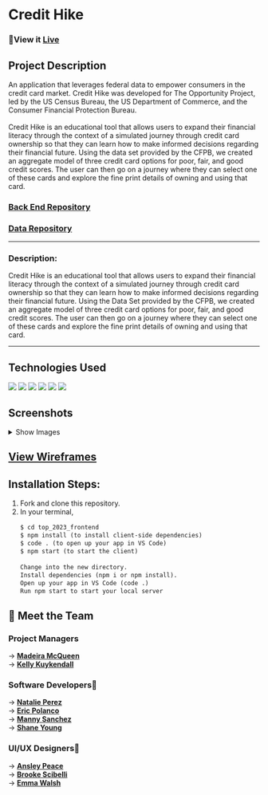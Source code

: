 # Credit Hike

<h3>💫View it <a href="credithike.netlify.app">Live</a></h3>

<h2> Project Description</h2>
An application that leverages federal data to empower consumers in the credit card market. Credit Hike was developed for The Opportunity Project, led by the US Census Bureau, the US Department of Commerce, and the Consumer Financial Protection Bureau. 
<br />  
<br />  
Credit Hike is an educational tool that allows users to expand their financial literacy through the context of a simulated journey through credit card ownership so that they can learn how to make informed decisions regarding their financial future. Using the data set provided by the CFPB, we created an aggregate model of three credit card options for poor, fair, and good credit scores. The user can then go on a journey where they can select one of these cards and explore the fine print details of owning and using that card.



### [Back End Repository](https://github.com/epolancot/top_2023_backend/)

### [Data Repository](https://github.com/chrisJoyceDS/top_sprint_data)

---

### Description:
Credit Hike is an educational tool that allows users to expand their financial literacy through the context of a simulated journey through credit card ownership so that they can learn how to make informed decisions regarding their financial future. Using the Data Set provided by the CFPB, we created an aggregate model of three credit card options for poor, fair, and good credit scores. The user can then go on a journey where they can select one of these cards and explore the fine print details of owning and using that card.

---
<h2>Technologies Used </h2>
<p>
            <img src="https://img.shields.io/badge/react-%2320232a.svg?style=for-the-badge&logo=react&logoColor=%2361DAFB"/>    
            <img src="https://img.shields.io/badge/javascript-%23323330.svg?style=for-the-badge&logo=javascript&logoColor=%23F7DF1E"/>
            <img src="https://img.shields.io/badge/node.js-6DA55F?style=for-the-badge&logo=node.js&logoColor=white"/>
            <img src="https://img.shields.io/badge/Material--UI-0081CB?style=for-the-badge&logo=material-ui&logoColor=white"/> 
            <img src='https://img.shields.io/badge/MongoDB-4EA94B?style=for-the-badge&logo=mongodb&logoColor=white'/>
            <img src='https://img.shields.io/badge/Express.js-404D59?style=for-the-badge'/>      

</p><h2>Screenshots</h2>
<details>
    <summary>Show Images</summary>
<h3>Getting Started<br/>
<img width="300" alt="Landing Page Screen Shot" src="./public/CreditHike Landing Page.png">
<img width="300" alt="Onboarding Page Screen Shot" src="./public/CreditHike Onboarding.png"><br/>

<h3>Choosing Your Credit Score<br/>
<img width="300" alt="Credit Score Selection Screen Shot" src="./public/CreditHike Credit Score.png">
<img width="300" alt="What's a Credit Score? Screen Shot" src="./public/CreditHike Credit Score Info.png"><br/>
            
<h3>Choosing Your Credit Card <br/>
<img width="300" alt="Credit Card Selection Screen Shot" src="./public/CreditHike Choose Card.png">
<img width="300" alt="Card Info Screen Shot" src="./public/CreditHike Card Info.png"><br/>

<h3>Making Financial Choices <br/>
<img width="300" alt="Statement Page Screen Shot" src="./public/CreditHike Statement.png">
<img width="300" alt="Payment Selection Screen Shot" src="./public/CreditHike Payment.png"><br/>

<h3>Results <br/>
<img width="300" alt="Results Page 1 Screen Shot" src="./public/CreditHike Trailblazer 1.png">
<img width="300" alt="Results Page 2 Screen Shot" src="./public/CreditHike Trailbazer 2.png"><br/>
  </details>


<h2> <a href="https://www.figma.com/file/JOv97iy3EM7TIHRLmhUYvs/TOP?type=design&node-id=931%3A984&mode=design&t=Wgmy5XDSZ7LC4Fd9-1">View Wireframes</a></h3>

## Installation Steps: 
<ol>
<li>Fork and clone this repository.

</li>
<li>In your terminal, 
</li>

```
$ cd top_2023_frontend
$ npm install (to install client-side dependencies)
$ code . (to open up your app in VS Code)
$ npm start (to start the client)

Change into the new directory.
Install dependencies (npm i or npm install).
Open up your app in VS Code (code .)
Run npm start to start your local server
```

<!-- <li>
Run the backend locally in a new terminal, 
</li>

```
$ cd refraim-backend
$ python3 -m venv env (to start virtual environment)
$ source env/bin/activate (to activate virtual environment on MacOS or Unix)
-OR-
$.\env\Scripts\activate (to activate virtual environmnt on Windows)
$ pip install -r requirements.txt (to install dependencies)
$ python3 manage.py makemigrations
$ python3 manage.py migrate
$ python3 manage.py runserver (to run the server)
```
* Don't forget to set up your environmental variables and your database. -->

</ol>

## 👋 Meet the Team
### Project Managers
→ [**Madeira McQueen**](https://www.linkedin.com/in/madeiramcqueen/)<br>
→ [**Kelly Kuykendall**](https://www.linkedin.com/in/kelly-kuykendall-pdx/)
### Software Developers📱
→ [**Natalie Perez**](https://www.linkedin.com/in/natalie-perez-nyc/) <br>
→ [**Eric Polanco**](https://www.linkedin.com/in/epolancot/)<br>
→ [**Manny Sanchez**](https://www.linkedin.com/in/manuel-sanchez-leandro/) <br>
→ [**Shane Young**](https://www.linkedin.com/in/shaneadamyoung/) 


### UI/UX Designers🎨
→ [**Ansley Peace**](https://www.linkedin.com/in/ansleypeace/)<br>
→ [**Brooke Scibelli**](https://www.linkedin.com/in/brookescibelli/) <br>
→ [**Emma Walsh**](https://www.linkedin.com/in/emma-r-walsh/)
            
<!-- ## Future Features Roadmap 
[...] -->
